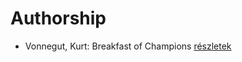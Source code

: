 # Authorship

- Vonnegut, Kurt: Breakfast of Champions [részletek](_details/Vonnegut%2C%20Kurt.md#id_1614)